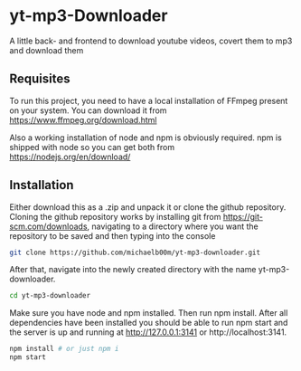 # yt-mp3-Downloader
A little back- and frontend to download youtube videos, covert them to mp3 and download them

## Requisites
To run this project, you need to have a local installation of FFmpeg present on your system. You can download it from https://www.ffmpeg.org/download.html

Also a working installation of node and npm is obviously required. npm is shipped with node so you can get both from https://nodejs.org/en/download/

## Installation
Either download this as a .zip and unpack it or clone the github repository. Cloning the github repository works by installing git from https://git-scm.com/downloads, navigating to a directory where you want the repository to be saved and then typing into the console 
```sh
git clone https://github.com/michaelb00m/yt-mp3-downloader.git
```
After that, navigate into the newly created directory with the name yt-mp3-downloader. 
```sh
cd yt-mp3-downloader
```
Make sure you have node and npm installed. Then run npm install. After all dependencies have been installed you should be able to run npm start and the server is up and running at http://127.0.0.1:3141 or http://localhost:3141.
```sh
npm install # or just npm i
npm start
```